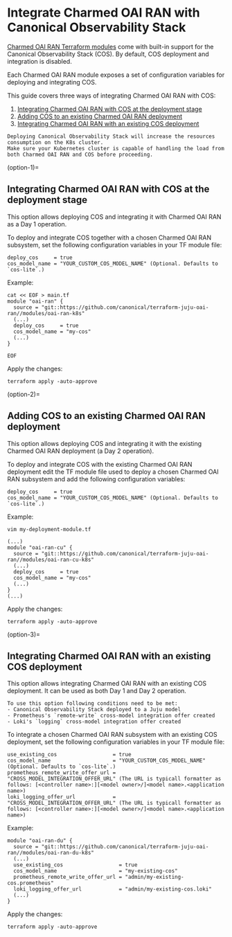 # Integrate Charmed OAI RAN with Canonical Observability Stack

[Charmed OAI RAN Terraform modules][Charmed OAI RAN Terraform modules] come with built-in support for the Canonical Observability Stack (COS).
By default, COS deployment and integration is disabled.

Each Charmed OAI RAN module exposes a set of configuration variables for deploying and integrating COS.

This guide covers three ways of integrating Charmed OAI RAN with COS:
1. [Integrating Charmed OAI RAN with COS at the deployment stage](#option-1)
2. [Adding COS to an existing Charmed OAI RAN deployment](#option-2)
3. [Integrating Charmed OAI RAN with an existing COS deployment](#option-3)

```{note}
Deploying Canonical Observability Stack will increase the resources consumption on the K8s cluster. 
Make sure your Kubernetes cluster is capable of handling the load from both Charmed OAI RAN and COS before proceeding.  
```

(option-1)=
## Integrating Charmed OAI RAN with COS at the deployment stage

This option allows deploying COS and integrating it with Charmed OAI RAN as a Day 1 operation.

To deploy and integrate COS together with a chosen Charmed OAI RAN subsystem, set the following configuration variables in your TF module file:

```console
deploy_cos     = true
cos_model_name = "YOUR_CUSTOM_COS_MODEL_NAME" (Optional. Defaults to `cos-lite`.)
```

Example:

```console
cat << EOF > main.tf
module "oai-ran" {
  source = "git::https://github.com/canonical/terraform-juju-oai-ran//modules/oai-ran-k8s"
  (...)
  deploy_cos     = true
  cos_model_name = "my-cos"
  (...)
}

EOF
```

Apply the changes:

```console
terraform apply -auto-approve
```

(option-2)=
## Adding COS to an existing Charmed OAI RAN deployment

This option allows deploying COS and integrating it with the existing Charmed OAI RAN deployment (a Day 2 operation).

To deploy and integrate COS with the existing Charmed OAI RAN deployment edit the TF module file used to deploy a chosen Charmed OAI RAN subsystem and add the following configuration variables:

```console
deploy_cos     = true
cos_model_name = "YOUR_CUSTOM_COS_MODEL_NAME" (Optional. Defaults to `cos-lite`.)
```

Example:

```console
vim my-deployment-module.tf
```

```console
(...)
module "oai-ran-cu" {
  source = "git::https://github.com/canonical/terraform-juju-oai-ran//modules/oai-ran-cu-k8s"
  (...)
  deploy_cos     = true
  cos_model_name = "my-cos"
  (...)
}
(...)
```

Apply the changes:

```console
terraform apply -auto-approve
```

(option-3)=
## Integrating Charmed OAI RAN with an existing COS deployment

This option allows integrating Charmed OAI RAN with an existing COS deployment. It can be used as both Day 1 and Day 2 operation.

```{note}
To use this option following conditions need to be met:
- Canonical Observability Stack deployed to a Juju model
- Prometheus's `remote-write` cross-model integration offer created
- Loki's `logging` cross-model integration offer created
```

To integrate a chosen Charmed OAI RAN subsystem with an existing COS deployment, set the following configuration variables in your TF module file:

```console
use_existing_cos                  = true
cos_model_name                    = "YOUR_CUSTOM_COS_MODEL_NAME" (Optional. Defaults to `cos-lite`.)
prometheus_remote_write_offer_url = "CROSS_MODEL_INTEGRATION_OFFER_URL" (The URL is typicall formatter as follows: [<controller name>:][<model owner>/]<model name>.<application name>)
loki_logging_offer_url            = "CROSS_MODEL_INTEGRATION_OFFER_URL" (The URL is typicall formatter as follows: [<controller name>:][<model owner>/]<model name>.<application name>)
```

Example:

```console
module "oai-ran-du" {
  source = "git::https://github.com/canonical/terraform-juju-oai-ran//modules/oai-ran-du-k8s"
  (...)
  use_existing_cos                  = true
  cos_model_name                    = "my-existing-cos"
  prometheus_remote_write_offer_url = "admin/my-existing-cos.prometheus"
  loki_logging_offer_url            = "admin/my-existing-cos.loki"
  (...)
}
```

Apply the changes:

```console
terraform apply -auto-approve
```

[Charmed OAI RAN Terraform modules]: https://github.com/canonical/terraform-juju-oai-ran-k8s
